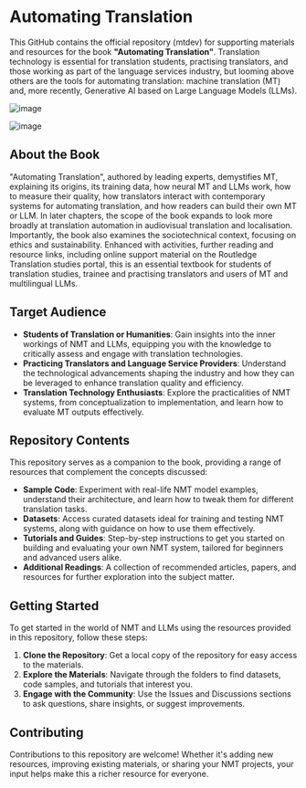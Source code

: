 # Automating Translation 

This GitHub contains the official repository (mtdev) for supporting materials and resources for the book **"Automating Translation"**. Translation technology is essential for translation students, practising translators, and those working as part of the language services industry, but looming above others are the tools for automating translation: machine translation (MT) and, more recently, Generative AI based on Large Language Models (LLMs).

![image](https://github.com/adaptNMT/mtdev/assets/101801657/939becdd-fba0-446d-9d8e-8e17d0d33a94)

![image](https://github.com/adaptNMT/mtdev/assets/101801657/dbd5db6e-d501-473b-a638-2f9887b52cee)

## About the Book

"Automating Translation", authored by leading experts, demystifies MT, explaining its origins, its training data, how neural MT and LLMs work, how to measure their quality, how translators interact with contemporary systems for automating translation, and how readers can build their own MT or LLM. In later chapters, the scope of the book expands to look more broadly at translation automation in audiovisual translation and localisation. Importantly, the book also examines the sociotechnical context, focusing on ethics and sustainability. Enhanced with activities, further reading and resource links, including online support material on the Routledge Translation studies portal, this is an essential textbook for students of translation studies, trainee and practising translators and users of MT and multilingual LLMs.

## Target Audience

- **Students of Translation or Humanities**: Gain insights into the inner workings of NMT and LLMs, equipping you with the knowledge to critically assess and engage with translation technologies.
- **Practicing Translators and Language Service Providers**: Understand the technological advancements shaping the industry and how they can be leveraged to enhance translation quality and efficiency.
- **Translation Technology Enthusiasts**: Explore the practicalities of NMT systems, from conceptualization to implementation, and learn how to evaluate MT outputs effectively.

## Repository Contents

This repository serves as a companion to the book, providing a range of resources that complement the concepts discussed:

- **Sample Code**: Experiment with real-life NMT model examples, understand their architecture, and learn how to tweak them for different translation tasks.
- **Datasets**: Access curated datasets ideal for training and testing NMT systems, along with guidance on how to use them effectively.
- **Tutorials and Guides**: Step-by-step instructions to get you started on building and evaluating your own NMT system, tailored for beginners and advanced users alike.
- **Additional Readings**: A collection of recommended articles, papers, and resources for further exploration into the subject matter.

## Getting Started

To get started in the world of NMT and LLMs using the resources provided in this repository, follow these steps:

1. **Clone the Repository**: Get a local copy of the repository for easy access to the materials.
2. **Explore the Materials**: Navigate through the folders to find datasets, code samples, and tutorials that interest you.
3. **Engage with the Community**: Use the Issues and Discussions sections to ask questions, share insights, or suggest improvements.

## Contributing

Contributions to this repository are welcome! Whether it's adding new resources, improving existing materials, or sharing your NMT projects, your input helps make this a richer resource for everyone.
